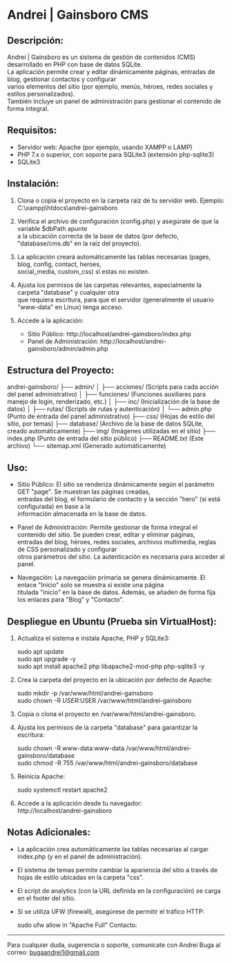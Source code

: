Andrei | Gainsboro CMS
======================

Descripción:
-------------
Andrei | Gainsboro es un sistema de gestión de contenidos (CMS) desarrollado en PHP con base de datos SQLite.  
La aplicación permite crear y editar dinámicamente páginas, entradas de blog, gestionar contactos y configurar  
varios elementos del sitio (por ejemplo, menús, héroes, redes sociales y estilos personalizados).  
También incluye un panel de administración para gestionar el contenido de forma integral.

Requisitos:
------------
- Servidor web: Apache (por ejemplo, usando XAMPP o LAMP)
- PHP 7.x o superior, con soporte para SQLite3 (extensión php-sqlite3)
- SQLite3

Instalación:
------------
1. Clona o copia el proyecto en la carpeta raíz de tu servidor web.
   Ejemplo: C:\xampp\htdocs\andrei-gainsboro

2. Verifica el archivo de configuración (config.php) y asegúrate de que la variable $dbPath apunte  
   a la ubicación correcta de la base de datos (por defecto, "database/cms.db" en la raíz del proyecto).

3. La aplicación creará automáticamente las tablas necesarias (pages, blog, config, contact, heroes,  
   social_media, custom_css) si estas no existen.

4. Ajusta los permisos de las carpetas relevantes, especialmente la carpeta "database" y cualquier otra  
   que requiera escritura, para que el servidor (generalmente el usuario "www-data" en Linux) tenga acceso.

5. Accede a la aplicación:
   - Sitio Público: http://localhost/andrei-gainsboro/index.php
   - Panel de Administración: http://localhost/andrei-gainsboro/admin/admin.php

Estructura del Proyecto:
-------------------------
andrei-gainsboro/
├── admin/
│   ├── acciones/         (Scripts para cada acción del panel administrativo)
│   ├── funciones/        (Funciones auxiliares para manejo de login, renderizado, etc.)
│   ├── inc/              (Inicialización de la base de datos)
│   ├── rutas/            (Scripts de rutas y autenticación)
│   └── admin.php         (Punto de entrada del panel administrativo)
├── css/                  (Hojas de estilo del sitio, por temas)
├── database/             (Archivo de la base de datos SQLite, creado automáticamente)
├── img/                  (Imágenes utilizadas en el sitio)
├── index.php             (Punto de entrada del sitio público)
├── README.txt            (Este archivo)
└── sitemap.xml           (Generado automáticamente)

Uso:
-----
- Sitio Público:
  El sitio se renderiza dinámicamente según el parámetro GET "page". Se muestran las páginas creadas,  
  entradas del blog, el formulario de contacto y la sección "hero" (si está configurada) en base a la  
  información almacenada en la base de datos.

- Panel de Administración:
  Permite gestionar de forma integral el contenido del sitio. Se pueden crear, editar y eliminar páginas,  
  entradas del blog, héroes, redes sociales, archivos multimedia, reglas de CSS personalizado y configurar  
  otros parámetros del sitio. La autenticación es necesaria para acceder al panel.
  
- Navegación:
  La navegación primaria se genera dinámicamente. El enlace "Inicio" solo se muestra si existe una página  
  titulada "inicio" en la base de datos. Además, se añaden de forma fija los enlaces para "Blog" y "Contacto".  

Despliegue en Ubuntu (Prueba sin VirtualHost):
-----------------------------------------------
1. Actualiza el sistema e instala Apache, PHP y SQLite3:
   
   sudo apt update  
   sudo apt upgrade -y  
   sudo apt install apache2 php libapache2-mod-php php-sqlite3 -y

2. Crea la carpeta del proyecto en la ubicación por defecto de Apache:
   
   sudo mkdir -p /var/www/html/andrei-gainsboro  
   sudo chown -R $USER:$USER /var/www/html/andrei-gainsboro

3. Copia o clona el proyecto en /var/www/html/andrei-gainsboro.

4. Ajusta los permisos de la carpeta "database" para garantizar la escritura:
   
   sudo chown -R www-data:www-data /var/www/html/andrei-gainsboro/database  
   sudo chmod -R 755 /var/www/html/andrei-gainsboro/database

5. Reinicia Apache:
   
   sudo systemctl restart apache2

6. Accede a la aplicación desde tu navegador:  
   http://localhost/andrei-gainsboro

Notas Adicionales:
------------------
- La aplicación crea automáticamente las tablas necesarias al cargar index.php (y en el panel de administración).  
- El sistema de temas permite cambiar la apariencia del sitio a través de hojas de estilo ubicadas en la carpeta "css".  
- El script de analytics (con la URL definida en la configuración) se carga en el footer del sitio.
- Si se utiliza UFW (firewall), asegúrese de permitir el tráfico HTTP:
  
   sudo ufw allow in "Apache Full"
Contacto:
---------
Para cualquier duda, sugerencia o soporte, comunícate con Andrei Buga al correo: bugaandrei1@gmail.com
